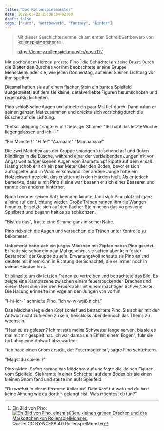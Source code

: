 ```yaml
---
title: "Das Rollenspielmonster"
date: 2022-05-22T15:36:34+02:00
draft: false
tags: ["kurz", "wettbewerb", "fantasy", "kinder"]
---
```


> Mit dieser Geschichte nehme ich am ersten Schreibwettbewerb von [RollenspielMonster](https://rollenspiel.monster/) teil.
>
> https://lemmy.rollenspiel.monster/post/127

Mit pochendem Herzen presste Pino [^Pino] die Schachtel an seine Brust. Durch die Blätter des Busches vor ihm beobachtete er eine Gruppe Menschenkinder die, wie jeden Donnerstag, auf einer kleinen Lichtung vor ihm spielten.

Diesmal hatten sie auf einem flachen Stein ein buntes Spielfeld ausgebreitet, auf dem sie kleine, detailverliebte Figuren herumschoben und regelmäßig kicherten.

Pino schloß seine Augen und atmete ein paar Mal tief durch. Dann nahm er seinen ganzen Mut zusammen und drückte sich vorsichtig durch die Büsche auf die Lichtung.

"Entschuldigung," sagte er mit fiepsiger Stimme. "Ihr habt das letzte Woche liegengelassen und ich --"

"Ein Monster!" "Hilfe!" "Aaaaaah!" "Mamaaaaaa!"

Die zwei Mädchen aus der Gruppe sprangen kreischend auf und flohen blindlings in die Büsche, während einer der verbleibenden Jungen mit vor Angst weit aufgerissenen Augen vom Baumstumpf kippte auf dem er saß. Hastig schob er sich ein paar Meter über den Boden, bevor er sich aufrappelte und im Wald verschwand. Der andere Junge hatte ein Holzschwert gezückt, das er zitternd in den Händen hielt. Als er jedoch bemerkte, dass er mit Pino alleine war, besann er sich eines Besseren und rannte den anderen hinterher.

Noch bevor er seinen Satz beenden konnte, fand sich Pino plötzlich ganz alleine auf der Lichtung wieder. Große Tränen rannen ihm die Wangen hinunter. Er setzte sich auf den flachen Stein neben das vergessene Spielbrett und begann haltlos zu schluchzen.

"Bist du das", fragte eine Stimme ganz in seiner Nähe.

Pino rieb sich die Augen und versuchten die Tränen unter Kontrolle zu bekommen.

Unbemerkt hatte sich ein junges Mädchen mit Zöpfen neben Pino gesetzt. Er hatte sie schon ein paar Mal gesehen, sie schien aber kein fester Bestandteil der Gruppe zu sein. Erwartungsvoll schaute sie Pino an und deutete mit ihrem Kinn in Richtung der Schachtel, die er immer noch in seinen Händen hielt.

Er blinzelte um die letzten Tränen zu vertreiben und betrachtete das Bild. Es zeigte eine Kampfszene zwischen einem feuerspuckenden Drachen und einem Menschen der den Feuerstrahl mit einem mächtigen Schwert teilte. Die Haltung erinnerte ihn vage an den Jungen von vorhin.

"I-hi-ich-" schniefte Pino. "Ich w-w-weiß nicht."

Das Mädchen legte den Kopf schief und betrachtete Pino. Sie schien mit der Antwort nicht zufrieden zu sein, beschloss aber dennoch das Thema zu wechseln.

"Hast du es gelesen? Ich musste meine Schwester lange nerven, bis sie es mal mit mir gespielt hat. Ich war damals ein Elf mit einem Bogen", fuhr sie fort ohne eine Antwort abzuwarten.

"Ich habe einen Gnom erstellt, der Feuermagier ist", sagte Pino schüchtern.

"Magst du spielen?"

Pino nickte. Sofort sprang das Mädchen auf und fegte die kleinen Figuren vom Spielfeld. Sie kramte in einer Schachtel auf dem Boden bis sie einen kleinen Gnom fand und stellte ihn aufs Spielfeld.

"Du wachst in einem finsteren Keller auf. Dein Kopf tut weh und du hast keine Ahnung wie du dorthin gelangt bist. Was möchtest du tun?"

[^Pino]: Ein Bild von Pino:  
[![Ein Bild von Pino, einem süßen, kleinen grünen Drachen und das Maskottchen von RollenspielMonster.](https://rollenspiel.monster/logos/887x739.png)](https://rollenspiel.monster)  
Quelle: CC BY-NC-SA 4.0 RollenspielMonster
